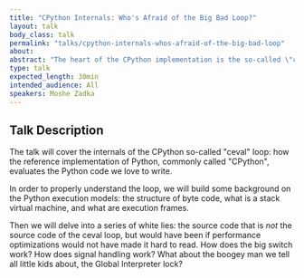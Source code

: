 ```yaml
---
title: "CPython Internals: Who's Afraid of the Big Bad Loop?"
layout: talk
body_class: talk
permalink: "talks/cpython-internals-whos-afraid-of-the-big-bad-loop"
about: 
abstract: "The heart of the CPython implementation is the so-called \"ceval\" loop. This is the loop that runs the Python bytecode. The talk will explain the basics of the CPython execution model, and then cover the details of how the eval loop is written, as well as some of the interesting optimizations it has."
type: talk
expected_length: 30min
intended_audience: All
speakers: Moshe Zadka
---
```


## Talk Description

The talk will cover the internals of the CPython so-called "ceval" loop:
how the reference implementation of Python,
commonly called "CPython",
evaluates the Python code we love to write.

In order to properly understand the loop,
we will build some background on the Python execution models:
the structure of byte code,
what is a stack virtual machine,
and what are execution frames.

Then we will delve into a series of white lies:
the source code that is *not* the source code of the ceval loop,
but would have been if performance optimizations would not have made it hard to read.
How does the big switch work?
How does signal handling work?
What about the boogey man we tell all little kids about,
the Global Interpreter lock?
    
